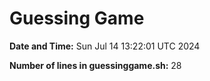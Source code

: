# Guessing Game

**Date and Time:** Sun Jul 14 13:22:01 UTC 2024

**Number of lines in guessinggame.sh:** 28